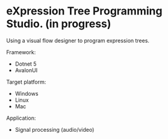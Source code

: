 # eXpression Tree Programming Studio.  (in progress)

Using a visual flow designer to program expression trees.

Framework:
- Dotnet 5
- AvalonUI

Target platform:
- Windows
- Linux
- Mac

Application:
- Signal processing (audio/video)

